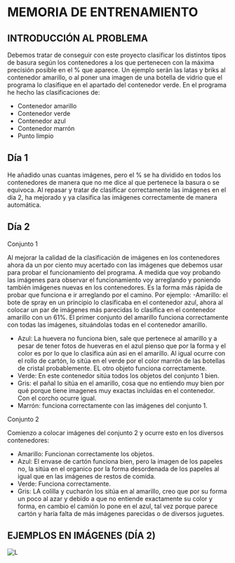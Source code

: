 
# MEMORIA DE ENTRENAMIENTO

## INTRODUCCIÓN AL PROBLEMA

Debemos tratar de conseguir con este proyecto clasificar los distintos tipos de basura según los contenedores a los que pertenecen con la máxima precisión posible en el % que aparece. Un ejemplo serán las latas y briks al contenedor amarillo, o al poner una imagen de una botella de vidrio que el programa lo clasifique en el apartado del contenedor verde. En el programa he hecho las clasificaciones de:
- Contenedor amarillo
- Contenedor verde
- Contenedor azul
- Contenedor marrón
- Punto limpio

## Día 1 

He añadido unas cuantas imágenes, pero el % se ha dividido en todos los contenedores de manera que no me dice al que pertenece la basura o se equivoca.
Al repasar y tratar de clasificar correctamente las imágenes en el dia 2, ha mejorado y ya clasifica las imágenes correctamente de manera automática.

## Día 2

 Conjunto 1

Al mejorar la calidad de la clasificación de imágenes en los contenedores ahora da un por ciento muy acertado con las imágenes que debemos usar para probar el funcionamiento del programa.
A medida que voy probando las imágenes para observar el funcionamiento voy arreglando y poniendo también imágenes nuevas en los contenedores. Es la forma más rápida de probar que funciona e ir arreglando por el camino. Por ejemplo:
-Amarillo: el bote de spray en un principio lo clasificaba en el contenedor azul, ahora al colocar un par de imágenes más parecidas lo clasifica en el contenedor amarillo con un 61%. El primer conjunto del amarillo funciona correctamente con todas las imágenes, situándolas todas en el contenedor amarillo.
- Azul: La huevera no funciona bien, sale que pertenece al amarillo y a pesar de tener fotos de hueveras en el azul pienso que por la forma y el color es por lo que lo clasifica aún asi en el amarillo. Al igual ocurre con el rollo de cartón, lo sitúa en el verde por el color marrón de las botellas de cristal probablemente. EL otro objeto funciona correctamente.
- Verde: En este contenedor sitúa todos los objetos del conjunto 1 bien.
- Gris: el pañal lo sitúa en el amarillo, cosa que no entiendo muy bien por qué porque tiene imagenes muy exactas incluidas en el contenedor. Con el corcho ocurre igual.
- Marrón: funciona correctamente con las imágenes del conjunto 1.

 Conjunto 2

Comienzo a colocar imágenes del conjunto 2 y ocurre esto en los diversos contenedores:
- Amarillo: Funcionan correctamente los objetos.
- Azul: El envase de cartón funciona bien, pero la imagen de los papeles no, la sitúa en el organico por la forma desordenada de los papeles al igual que en las imágenes de restos de comida.
- Verde: Funciona correctamente.
- Gris: LA colilla y cucharón los sitúa en al amarillo, creo que por su forma un poco al azar y debido a que no entiende exactamente su color y forma, en cambio el camión lo pone en el azul, tal vez porque parece cartón y haría falta de más imágenes parecidas o de diversos juguetes.

## EJEMPLOS EN IMÁGENES (DÍA 2)
![L](https://github.com/sonieta27/IA-docs/commit/f145f159af6aa0d8124ab7979947b7fbfd3a8cfd)








